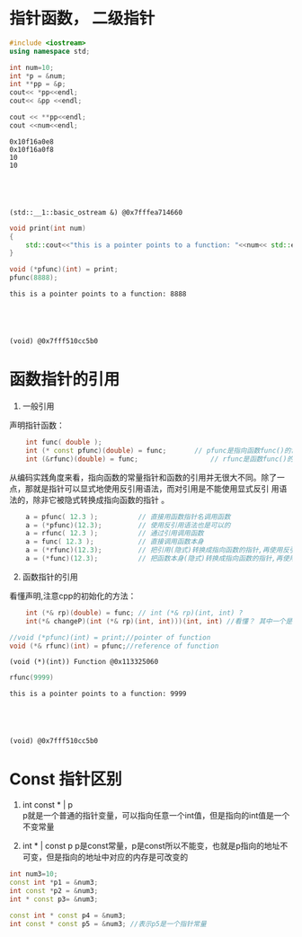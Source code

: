
# 指针函数， 二级指针


```c++
#include <iostream>
using namespace std;

int num=10;
int *p = &num;
int **pp = &p;
cout<< *pp<<endl;
cout<< &pp <<endl;

cout << **pp<<endl;
cout <<num<<endl;
```

    0x10f16a0e8
    0x10f16a0f8
    10
    10





    (std::__1::basic_ostream &) @0x7fffea714660





```c++
void print(int num)
{
    std::cout<<"this is a pointer points to a function: "<<num<< std::endl;
}
```




    




```c++
void (*pfunc)(int) = print;
pfunc(8888);
```

    this is a pointer points to a function: 8888





    (void) @0x7fff510cc5b0




# 函数指针的引用

1. 一般引用

声明指针函数：
```cpp
    int func( double );  
    int (* const pfunc)(double) = func;       // pfunc是指向函数func()的常量指针  
    int (&rfunc)(double) = func;                  // rfunc是函数func()的引用
```    
从编码实践角度来看，指向函数的常量指针和函数的引用并无很大不同。除了一点，那就是指针可以显式地使用反引用语法，而对引用是不能使用显式反引 用语法的，除非它被隐式转换成指向函数的指针 。
```cpp
    a = pfunc( 12.3 );          // 直接用函数指针名调用函数  
    a = (*pfunc)(12.3);         // 使用反引用语法也是可以的  
    a = rfunc( 12.3 );          // 通过引用调用函数  
    a = func( 12.3 );           // 直接调用函数本身  
    a = (*rfunc)(12.3);         // 把引用(隐式)转换成指向函数的指针,再使用反引用语法  
    a = (*func)(12.3);          // 把函数本身(隐式)转换成指向函数的指针,再使用反引用语法 
```    
2. 函数指针的引用

看懂声明,注意cpp的初始化的方法：
```cpp
    int (*& rp)(double) = func; // int (*& rp)(int, int) ?
    int(*& changeP)(int (*& rp)(int, int)))(int, int) //看懂？ 其中一个是函数引用的参数
```


```c++
//void (*pfunc)(int) = print;//pointer of function
void (*& rfunc)(int) = pfunc;//reference of function
```




    (void (*)(int)) Function @0x113325060





```c++
rfunc(9999)
```

    this is a pointer points to a function: 9999





    (void) @0x7fff510cc5b0




# Const 指针区别

1. int const *  |  p  
p就是一个普通的指针变量，可以指向任意一个int值，但是指向的int值是一个不变常量

2. int *  |  const p 
p是const常量，p是const所以不能变，也就是p指向的地址不可变，但是指向的地址中对应的内存是可改变的


```c++
int num3=10;
const int *p1 = &num3;
int const *p2 = &num3;
int * const p3= &num3;

const int * const p4 = &num3;
int const * const p5 = &num3; //表示p5是一个指针常量
```
